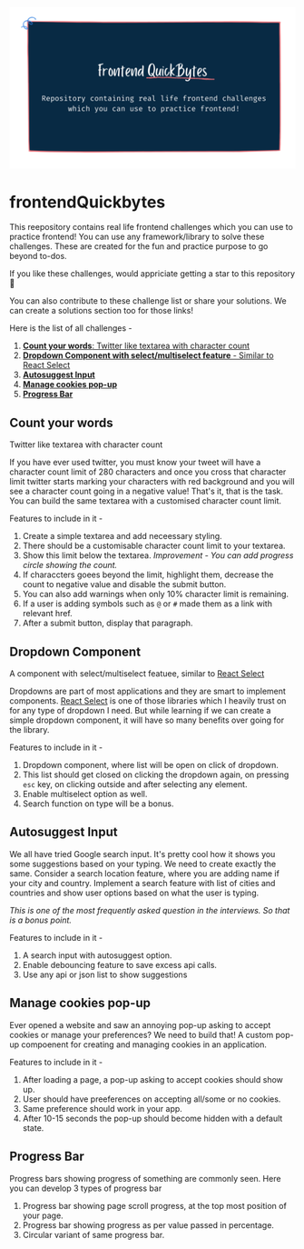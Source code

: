 ![Frontend QuickBytes](bg.png)

# frontendQuickbytes

This reepository contains real life frontend challenges which you can use to practice frontend! You can use any framework/library to solve these challenges. These are created for the fun and practice purpose to go beyond to-dos.

If you like these challenges, would appriciate getting a star to this repository 🌟

You can also contribute to these challenge list or share your solutions. We can create a solutions section too for those links!

Here is the list of all challenges -

1. [**Count your words**: Twitter like textarea with character count](#count-your-words)
2. [**Dropdown Component with select/multiselect feature** - Similar to React Select](#dropdown-component)
3. [**Autosuggest Input**](#autosuggest-input)
4. [**Manage cookies pop-up**](#manage-cookies-pop-up)
5. [**Progress Bar**](#progress-bar)

## Count your words

Twitter like textarea with character count

If you have ever used twitter, you must know your tweet will have a character count limit of 280 characters and once you cross that character limit twitter starts marking your characters with red background and you will see a character count going in a negative value! That's it, that is the task. You can build the same textarea with a customised character count limit.

Features to include in it -

1. Create a simple textarea and add neceessary styling.
2. There should be a customisable character count limit to your textarea.
3. Show this limit below the textarea. _Improvement - You can add progress circle showing the count._
4. If characcters goees beyond the limit, highlight them, decrease the count to negative value and disable the submit button.
5. You can also add warnings when only 10% character limit is remaining.
6. If a user is adding symbols such as `@` or `#` made them as a link with relevant href.
7. After a submit button, display that paragraph.

## Dropdown Component

A component with select/multiselect featuee, similar to [React Select](https://react-select.com/home)

Dropdowns are part of most applications and they are smart to implement components. [React Select](https://react-select.com/home) is one of those libraries which I heavily trust on for any type of dropdown I need. But while learning if we can create a simple dropdown component, it will have so many benefits over going for the library.

Features to include in it -

1. Dropdown component, where list will be open on click of dropdown.
2. This list should get closed on clicking the dropdown again, on pressing `esc` key, on clicking outside and after selecting any element.
3. Enable multiselect option as well.
4. Search function on type will be a bonus.

## Autosuggest Input

We all have tried Google search input. It's pretty cool how it shows you some suggestions based on your typing. We need to create exactly the same. Consider a search location feature, where you are adding name if your city and country. Implement a search feature with list of cities and countries and show user options based on what the user is typing.

_This is one of the most frequently asked question in the interviews. So that is a bonus point._

Features to include in it -

1. A search input with autosuggest option.
2. Enable debouncing feature to save excess api calls.
3. Use any api or json list to show suggestions

## Manage cookies pop-up

Ever opened a website and saw an annoying pop-up asking to accept cookies or manage your preferences? We need to build that! A custom pop-up compoenent for creating and managing cookies in an application.

Features to include in it -

1. After loading a page, a pop-up asking to accept cookies should show up.
2. User should have preeferences on accepting all/some or no cookies.
3. Same preference should work in your app.
4. After 10-15 seconds the pop-up should become hidden with a default state.

## Progress Bar

Progress bars showing progress of something are commonly seen. Here you can develop 3 types of progress bar

1. Progress bar showing page scroll progress, at the top most position of your page.
2. Progress bar showing progress as per value passed in percentage.
3. Circular variant of same progress bar.
